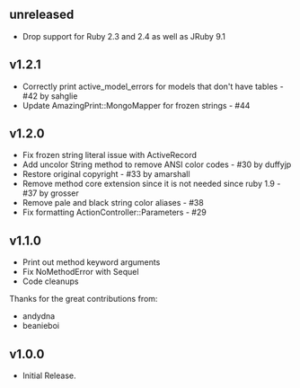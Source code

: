 ## unreleased
  - Drop support for Ruby 2.3 and 2.4 as well as JRuby 9.1

## v1.2.1
  - Correctly print active_model_errors for models that don't have tables - #42 by sahglie
  - Update AmazingPrint::MongoMapper for frozen strings - #44

## v1.2.0

  - Fix frozen string literal issue with ActiveRecord
  - Add uncolor String method to remove ANSI color codes - #30 by duffyjp
  - Restore original copyright - #33 by amarshall
  - Remove method core extension since it is not needed since ruby 1.9 - #37 by grosser
  - Remove pale and black string color aliases - #38
  - Fix formatting ActionController::Parameters - #29


## v1.1.0
  - Print out method keyword arguments
  - Fix NoMethodError with Sequel
  - Code cleanups

Thanks for the great contributions from:

  - andydna
  - beanieboi



## v1.0.0
  - Initial Release.
